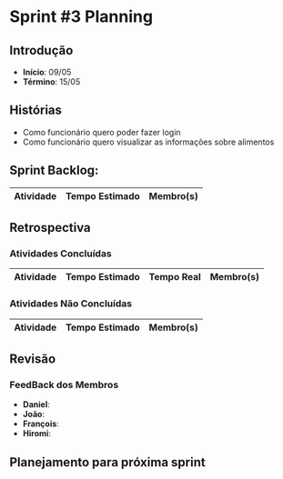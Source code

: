 ﻿# Sprint #3 Planning

## Introdução

- **Início**: 09/05
- **Término**: 15/05

## Histórias

- Como funcionário quero poder fazer login
- Como funcionário quero visualizar as informações sobre alimentos

## Sprint Backlog:

| Atividade                                | Tempo Estimado | Membro(s)     |
|:----------------------------------------:|:--------------:|:-------------:|


## Retrospectiva

### Atividades Concluídas

| Atividade                                | Tempo Estimado | Tempo Real 		  | Membro(s)     |
|:----------------------------------------:|:--------------:|:-------------------:|:-------------:|



### Atividades Não Concluídas

| Atividade                                | Tempo Estimado | Membro(s)     |
|:----------------------------------------:|:--------------:|:-------------:|


## Revisão



### FeedBack dos Membros

- **Daniel**:
- **João**:
- **François**:
- **Hiromi**:

## Planejamento para próxima sprint

